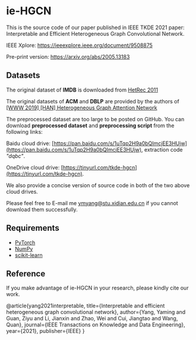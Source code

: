 # ie-HGCN
This is the source code of our paper published in IEEE TKDE 2021 paper: Interpretable and Efficient Heterogeneous Graph Convolutional Network.

IEEE Xplore: <https://ieeexplore.ieee.org/document/9508875>

Pre-print version: <https://arxiv.org/abs/2005.13183>

## Datasets
The original dataset of **IMDB** is downloaded from [HetRec 2011](https://grouplens.org/datasets/hetrec-2011/)

The original datasets of **ACM** and **DBLP** are provided by the authors of [\[WWW 2019\] \[HAN\] Heterogeneous Graph Attention Network](https://doi.org/10.1145/3308558.3313562)

The preprocessed dataset are too large to be posted on GitHub. You can download **preprocessed dataset** and **preprocessing script** from the following links:

Baidu cloud drive: [https://pan.baidu.com/s/1uTqp2H9a0bQImcjEE3HUjw](https://pan.baidu.com/s/1uTqp2H9a0bQImcjEE3HUjw), extraction code *"dqbc"*.

OneDrive cloud drive: [https://tinyurl.com/tkde-hgcn](https://tinyurl.com/tkde-hgcn).

We also provide a concise version of source code in both of the two above cloud drives.

Please feel free to E-mail me <ymyang@stu.xidian.edu.cn> if you cannot download them successfully.


## Requirements
- [PyTorch](https://pytorch.org)
- [NumPy](https://numpy.org)
- [scikit-learn](https://scikit-learn.org)


## Reference
If you make advantage of ie-HGCN in your research, please kindly cite our work.

@article{yang2021interpretable,
  title={Interpretable and efficient heterogeneous graph convolutional network},
  author={Yang, Yaming and Guan, Ziyu and Li, Jianxin and Zhao, Wei and Cui, Jiangtao and Wang, Quan},
  journal={IEEE Transactions on Knowledge and Data Engineering},
  year={2021},
  publisher={IEEE}
}
